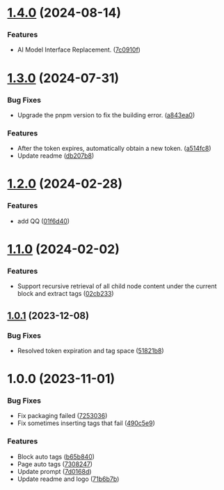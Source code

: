 # [1.4.0](https://github.com/b-yp/logseq-ai-auto-tags/compare/v1.3.0...v1.4.0) (2024-08-14)


### Features

* AI Model Interface Replacement. ([7c0910f](https://github.com/b-yp/logseq-ai-auto-tags/commit/7c0910f2c77e21298c3c030e162724b6a88f2111))

# [1.3.0](https://github.com/b-yp/logseq-ai-auto-tags/compare/v1.2.0...v1.3.0) (2024-07-31)


### Bug Fixes

* Upgrade the pnpm version to fix the building error. ([a843ea0](https://github.com/b-yp/logseq-ai-auto-tags/commit/a843ea0b56df79fa4f00238f7937d6d714cdf817))


### Features

* After the token expires, automatically obtain a new token. ([a514fc8](https://github.com/b-yp/logseq-ai-auto-tags/commit/a514fc8dfb6fdffde5d16311bf164a20cb8dfb15))
* Update readme ([db207b8](https://github.com/b-yp/logseq-ai-auto-tags/commit/db207b8c5ebfa6ec464cf8cffcdda1f51b001c58))

# [1.2.0](https://github.com/b-yp/logseq-ai-auto-tags/compare/v1.1.0...v1.2.0) (2024-02-28)


### Features

* add QQ ([01f6d40](https://github.com/b-yp/logseq-ai-auto-tags/commit/01f6d4082e97b4a211401ccdfe743db90fcd9da9))

# [1.1.0](https://github.com/b-yp/logseq-ai-auto-tags/compare/v1.0.1...v1.1.0) (2024-02-02)


### Features

* Support recursive retrieval of all child node content under the current block and extract tags ([02cb233](https://github.com/b-yp/logseq-ai-auto-tags/commit/02cb2330b272d2429e8b56587b6eb8c511bfd0bd))

## [1.0.1](https://github.com/b-yp/logseq-ai-auto-tags/compare/v1.0.0...v1.0.1) (2023-12-08)


### Bug Fixes

* Resolved token expiration and tag space ([51821b8](https://github.com/b-yp/logseq-ai-auto-tags/commit/51821b8e59ae75cf10ed4299d283208ebd45eee6))

# 1.0.0 (2023-11-01)


### Bug Fixes

* Fix packaging failed ([7253036](https://github.com/b-yp/logseq-ai-auto-tags/commit/72530365b18d7c107cc7c73867f12b1782df1d84))
* Fix sometimes inserting tags that fail ([490c5e9](https://github.com/b-yp/logseq-ai-auto-tags/commit/490c5e96e77ca60067d5e7ca00f472e99ef4c5d1))


### Features

* Block auto tags ([b65b840](https://github.com/b-yp/logseq-ai-auto-tags/commit/b65b84002035f02fa53ed3b27c13705ea70f61e8))
* Page auto tags ([7308247](https://github.com/b-yp/logseq-ai-auto-tags/commit/73082478585987ea9f302e4427c19e68727f5f9d))
* Update prompt ([7d0168d](https://github.com/b-yp/logseq-ai-auto-tags/commit/7d0168d125a15441d924879c73d8d8939745225d))
* Update readme and logo ([71b6b7b](https://github.com/b-yp/logseq-ai-auto-tags/commit/71b6b7b4b8d871bb19023f467ee396061046e1fa))

